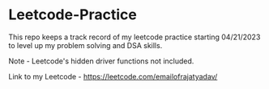 # Leetcode-Practice
This repo keeps a track record of my leetcode practice starting 04/21/2023 to level up my problem solving and DSA skills.

Note - Leetcode's hidden driver functions not included.

Link to my Leetcode - https://leetcode.com/emailofrajatyadav/
